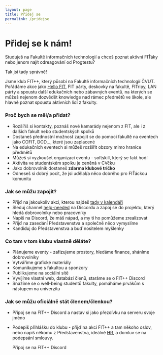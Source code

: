 ```yaml
---
layout: page
title: Přidej se
permalink: /pridejse
---
```


# Přidej se k nám!

Studuješ na Fakultě informačních technologií a chceš poznat aktivní FIŤáky nebo jenom najít odreagování od Progtestu? 

Tak jsi tady správně!

Jsme klub FIT++, který působí na Fakultě informačních technologií ČVUT. Pořádáme akce jako [Hello FIT](/hellofit), FIT párty, deskovky na fakultě, FITripy, LAN párty a spoustu další edukačních nebo zábavných eventů, na kterých se můžeš nejenom dozvědět knowledge nad rámec předmětů ve škole, ale hlavně poznat spoustu aktivních lidí z fakulty.

### Proč bych se měl/a přidat?

- Rozšíříš si kontakty, poznáš nové kamarády nejenom z FIT, ale i z dalších fakult nebo studentských spolků
- Dostaneš přednostní možnost zapojit se do pomoci fakultě na eventech jako COFIT, DOD,.., které jsou zaplacené
- Na edukačních eventech si můžeš rozšířit obzory mimo hranice předmětů
- Můžeš si vyzkoušet organizaci eventu - softskill, který se fakt hodí
- Aktivita ve studentském spolku je ceněná v CVčku
- Jako dobrovolník dostaneš **zdarma klubové tričko**
- Odneseš si dobrý pocit, že jsi udělal/a něco dobrého pro FIŤáckou komunitu

### Jak se můžu zapojit?

- Přijď na jakoukoliv akci, kterou najdeš [tady v kalendáři](/events)
- Sleduj channel [help-needed](https://discord.com/channels/808276641603649607/1288795322524635176) na Discordu a zapoj se do projektu, který hledá dobrovolníky nebo pracovníky
- Napiš na Discord, že máš nápad, a my ti ho pomůžeme zrealizovat
- Přijď na zasedání Představenstva a společně něco vymyslíme
- Kandiduj do Představenstva a buď nositelem myšlenky

### Co tam v tom klubu vlastně děláte?

- Plánujeme eventy - zařizujeme prostory, hledáme finance, sháníme dobrovolníky
- Vytváříme grafické materiály
- Komunikujeme s fakultou a sponzory
- Publikujeme na sociální sítě
- Vyvíjíme vlastní web, databázi členů, staráme se o FIT++ Discord
- Snažíme se o well-being studentů fakulty, pomáháme prvákům s nástupem na univerzitu

### Jak se můžu oficiálně stát členem/členkou?

- Připoj se na FIT++ Discord a nastav si jako přezdívku na serveru svoje jméno
- Podepiš přihlášku do klubu - přijď na akci FIT++ a tam někoho oslov, nebo napiš někomu z Představenstva, ideálně [HR](/#lide), a domluv se na podepsání smlouvy.


  <article class="refs__links">
      <a class="refs__button" style="text-decoration: none; color: var(--black)" href="https://discord.gg/2Bh93cXGJ3">Připoj se na FIT++ Discord</a>
  </article>
